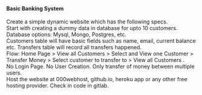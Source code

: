 <h4>Basic Banking System<br></h4>
Create a simple dynamic website which has the following specs.<br>
Start with creating a dummy data in database for upto 10
customers. Database options: Mysql, Mongo, Postgres, etc.<br>
Customers table will have basic fields such as name, email,
current balance etc. Transfers table will record all transfers
happened.<br>
Flow: Home Page > View all Customers > Select and View one
Customer > Transfer Money > Select customer to transfer to >
View all Customers .<br>
 No Login Page. No User Creation. Only transfer of money
between multiple users.<br>
 Host the website at 000webhost, github.io, heroku app or any
other free hosting provider. Check in code in gitlab.
